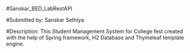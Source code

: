 #Sanskar_BED_LabRestAPI

#Submitted by: Sanskar Sethiya

#Description: This Student Management System for College fest created with the help of Spring framework, H2 Database and Thymeleaf template engine.
